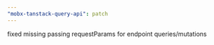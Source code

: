 ```yaml
---
"mobx-tanstack-query-api": patch
---
```


fixed missing passing requestParams for endpoint queries/mutations

